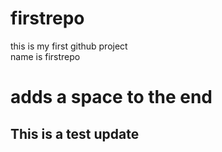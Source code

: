 # firstrepo
this is my first github project
<br>
name is firstrepo
  # adds a space to the end
## This is a test update
